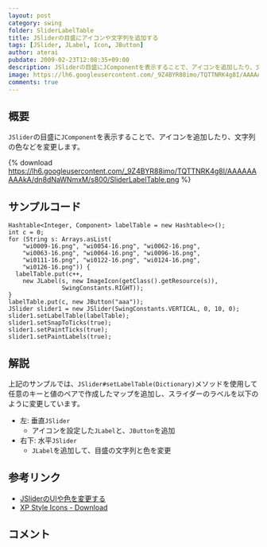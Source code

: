 ```yaml
---
layout: post
category: swing
folder: SliderLabelTable
title: JSliderの目盛にアイコンや文字列を追加する
tags: [JSlider, JLabel, Icon, JButton]
author: aterai
pubdate: 2009-02-23T12:08:35+09:00
description: JSliderの目盛にJComponentを表示することで、アイコンを追加したり、文字列の色などを変更します。
image: https://lh6.googleusercontent.com/_9Z4BYR88imo/TQTTNRK4g8I/AAAAAAAAAkA/dn8dNaWNmxM/s800/SliderLabelTable.png
comments: true
---
```

## 概要
`JSlider`の目盛に`JComponent`を表示することで、アイコンを追加したり、文字列の色などを変更します。

{% download https://lh6.googleusercontent.com/_9Z4BYR88imo/TQTTNRK4g8I/AAAAAAAAAkA/dn8dNaWNmxM/s800/SliderLabelTable.png %}

## サンプルコード
<pre class="prettyprint"><code>Hashtable&lt;Integer, Component&gt; labelTable = new Hashtable&lt;&gt;();
int c = 0;
for (String s: Arrays.asList(
    "wi0009-16.png", "wi0054-16.png", "wi0062-16.png",
    "wi0063-16.png", "wi0064-16.png", "wi0096-16.png",
    "wi0111-16.png", "wi0122-16.png", "wi0124-16.png",
    "wi0126-16.png")) {
  labelTable.put(c++,
    new JLabel(s, new ImageIcon(getClass().getResource(s)),
               SwingConstants.RIGHT));
}
labelTable.put(c, new JButton("aaa"));
JSlider slider1 = new JSlider(SwingConstants.VERTICAL, 0, 10, 0);
slider1.setLabelTable(labelTable);
slider1.setSnapToTicks(true);
slider1.setPaintTicks(true);
slider1.setPaintLabels(true);
</code></pre>

## 解説
上記のサンプルでは、`JSlider#setLabelTable(Dictionary)`メソッドを使用して任意のキーと値のペアで作成したマップを追加し、スライダーのラベルを以下のように変更しています。

- 左: 垂直`JSlider`
    - アイコンを設定した`JLabel`と、`JButton`を追加
- 右下: 水平`JSlider`
    - `JLabel`を追加して、目盛の文字列と色を変更

<!-- dummy comment line for breaking list -->

## 参考リンク
- [JSliderのUIや色を変更する](https://ateraimemo.com/Swing/VolumeSlider.html)
- [XP Style Icons - Download](https://xp-style-icons.en.softonic.com/)

<!-- dummy comment line for breaking list -->

## コメント
